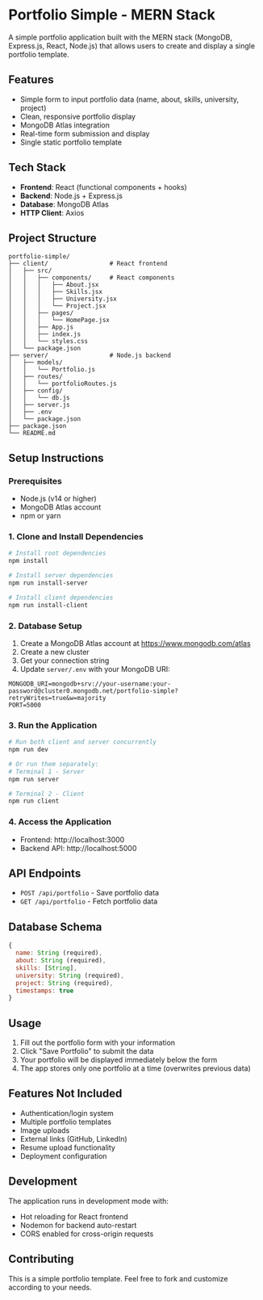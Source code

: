 # Portfolio Simple - MERN Stack

A simple portfolio application built with the MERN stack (MongoDB, Express.js, React, Node.js) that allows users to create and display a single portfolio template.

## Features

- Simple form to input portfolio data (name, about, skills, university, project)
- Clean, responsive portfolio display
- MongoDB Atlas integration
- Real-time form submission and display
- Single static portfolio template

## Tech Stack

- **Frontend**: React (functional components + hooks)
- **Backend**: Node.js + Express.js
- **Database**: MongoDB Atlas
- **HTTP Client**: Axios

## Project Structure

```
portfolio-simple/
├── client/                 # React frontend
│   ├── src/
│   │   ├── components/     # React components
│   │   │   ├── About.jsx
│   │   │   ├── Skills.jsx
│   │   │   ├── University.jsx
│   │   │   └── Project.jsx
│   │   ├── pages/
│   │   │   └── HomePage.jsx
│   │   ├── App.js
│   │   ├── index.js
│   │   └── styles.css
│   └── package.json
├── server/                 # Node.js backend
│   ├── models/
│   │   └── Portfolio.js
│   ├── routes/
│   │   └── portfolioRoutes.js
│   ├── config/
│   │   └── db.js
│   ├── server.js
│   ├── .env
│   └── package.json
├── package.json
└── README.md
```

## Setup Instructions

### Prerequisites

- Node.js (v14 or higher)
- MongoDB Atlas account
- npm or yarn

### 1. Clone and Install Dependencies

```bash
# Install root dependencies
npm install

# Install server dependencies
npm run install-server

# Install client dependencies
npm run install-client
```

### 2. Database Setup

1. Create a MongoDB Atlas account at https://www.mongodb.com/atlas
2. Create a new cluster
3. Get your connection string
4. Update `server/.env` with your MongoDB URI:

```env
MONGODB_URI=mongodb+srv://your-username:your-password@cluster0.mongodb.net/portfolio-simple?retryWrites=true&w=majority
PORT=5000
```

### 3. Run the Application

```bash
# Run both client and server concurrently
npm run dev

# Or run them separately:
# Terminal 1 - Server
npm run server

# Terminal 2 - Client
npm run client
```

### 4. Access the Application

- Frontend: http://localhost:3000
- Backend API: http://localhost:5000

## API Endpoints

- `POST /api/portfolio` - Save portfolio data
- `GET /api/portfolio` - Fetch portfolio data

## Database Schema

```javascript
{
  name: String (required),
  about: String (required),
  skills: [String],
  university: String (required),
  project: String (required),
  timestamps: true
}
```

## Usage

1. Fill out the portfolio form with your information
2. Click "Save Portfolio" to submit the data
3. Your portfolio will be displayed immediately below the form
4. The app stores only one portfolio at a time (overwrites previous data)

## Features Not Included

- Authentication/login system
- Multiple portfolio templates
- Image uploads
- External links (GitHub, LinkedIn)
- Resume upload functionality
- Deployment configuration

## Development

The application runs in development mode with:
- Hot reloading for React frontend
- Nodemon for backend auto-restart
- CORS enabled for cross-origin requests

## Contributing

This is a simple portfolio template. Feel free to fork and customize according to your needs.